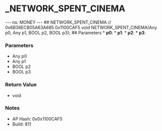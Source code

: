 # _NETWORK_SPENT_CINEMA

--- ns: MONEY --- ## NETWORK_SPENT_CINEMA  // 0x6B38ECB05A63A685 0x1100CAF5 void NETWORK_SPENT_CINEMA(Any p0, Any p1, BOOL p2, BOOL p3);   ## Parameters * **p0**: * **p1**: * **p2**: * **p3**:

### Parameters
* Any p0
* Any p1
* BOOL p2
* BOOL p3

### Return Value
* void

### Notes
* AP Hash: 0x0x1100CAF5
* Build: 811


